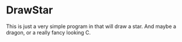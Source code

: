 # DrawStar

This is just a very simple program in that will draw a star. 
And maybe a dragon, or a really fancy looking C.
